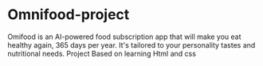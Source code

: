 # Omnifood-project
Omifood is an AI-powered food subscription app that will make you eat healthy again, 365 days per year. It's tailored to your personality tastes and nutritional needs.
Project Based on learning Html and css
